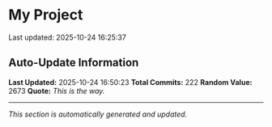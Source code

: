 # My Project


Last updated: 2025-10-24 16:25:37





































































































































































































































































































































































































































































































































































































































## Auto-Update Information

**Last Updated:** 2025-10-24 16:50:23
**Total Commits:** 222
**Random Value:** 2673
**Quote:** _This is the way._

---
_This section is automatically generated and updated._